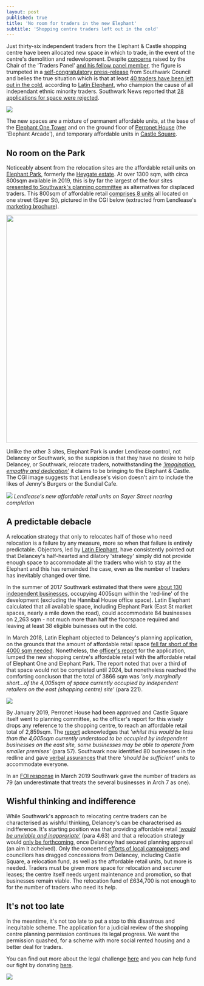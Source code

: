 ```yaml
---
layout: post
published: true
title: 'No room for traders in the new Elephant'
subtitle: 'Shopping centre traders left out in the cold'
---
```

Just thirty-six independent traders from the Elephant & Castle shopping centre have been allocated new space in which to trade, in the event of the centre's demolition and redevelopment. Despite [concerns](https://twitter.com/MerrillDarren/status/1112289309351182336) raised by the Chair of the 'Traders Panel' [and his fellow panel member](https://twitter.com/mariaadderley/status/1112309409361874944), the figure is trumpeted in a [self-congratulatory press-release](https://www.southwark.gov.uk/news/2019/mar/thirty-six-local-businesses-secure-new-home-in-the-heart-of-elephant-castle) from Southwark Council and belies the true situation which is that at least [40 traders have been left out in the cold](https://twitter.com/LatinElephant?ref_src=twsrc%5Egoogle%7Ctwcamp%5Eserp%7Ctwgr%5Eauthor), according to [Latin Elephant](https://latinelephant.org/), who champion the cause of all independant ethnic minority traders.  Southwark News reported that [28 applications for space were rejected](https://www.southwarknews.co.uk/news/nearly-30-elephant-and-castle-traders-rejected-for-delancey-relocation-units/).

![](http://35percent.org/img/36.png)

The new spaces are a mixture of permanent affordable units, at the base of the [Elephant One Tower](http://35percent.org/tribeca-square/) and on the ground floor of [Perronet House](https://www.london-se1.co.uk/news/view/9676) (the 'Elephant Arcade'), and temporary affordable units in [Castle Square](http://35percent.org/2018-11-24-castle-square-delancey-responds/).

## No room on the Park

Noticeably absent from the relocation sites are the affordable retail units on [Elephant Park](https://www.elephantpark.co.uk/about-elephant-park/), formerly the [Heygate estate](http://35percent.org/heygate-regeneration-faq/).  At over 1300 sqm, with circa 800sqm available in 2019, this is by far the largest of the four sites [presented to Southwark's planning committee](http://planbuild.southwark.gov.uk/documents/?GetDocument=%7b%7b%7b!HvOs1eG7BYgl0hYZ8SIm5w%3d%3d!%7d%7d%7d) as alternatives for displaced traders. This 800sqm of affordable retail [comprises 8 units](https://twitter.com/elephant_petit/status/1076037101509140480) all located on one street (Sayer St), pictured in the CGI below (extracted from Lendlease's [marketing brochure](https://www.elephantpark.co.uk/files/ElephantPark_retail_V11-website-optimised.pdf)). 

<img src="http://35percent.org/img/ep-sayer-cgi.jpg" width="600">

Unlike the other 3 sites, Elephant Park is under Lendlease control, not Delancey or Southwark, so the suspicion is that they have no desire to help Delancey, or Southwark, relocate traders, notwithstanding the [_'imagination, empathy and dedication'_](https://www.lendlease.com/uk/projects/elephant-park/?id=3c8e138c-140a-4268-8cba-199afaec168d) it claims to be bringing to the Elephant & Castle. The CGI image suggests that Lendlease's vision doesn't aim to include the likes of Jenny's Burgers or the Sundial Cafe.

![](http://35percent.org/img/spiritofelephant.jpg)
*Lendlease's new affordable retail units on Sayer Street nearing completion*

## A predictable debacle

A relocation strategy that only to relocates half of those who need relocation is a failure by any measure, more so when that failure is entirely predictable.  Objectors, led by [Latin Elephant](https://latinelephant.org/), have consistently pointed out that Delancey's half-hearted and dilatory 'strategy' simply did not provide enough space to accommodate all the traders who wish to stay at the Elephant and this has remainded the case, even as the number of traders has inevitably changed over time.  

In the summer of 2017 Southwark estimated that there were [about 130 independent businesses](https://twitter.com/LatinElephant/status/1081169626590048258), occupying 4005sqm within the 'red-line' of the development (excluding the Hannibal House office space).  Latin Elephant calculated that all available space, including Elephant Park (East St market spaces, nearly a mile down the road), could accommodate 84 businesses on 2,263 sqm - not much more than half the floorspace required and leaving at least 38 eligible buinesses out in the cold.

In March 2018, Latin Elephant objected to Delancey's planning application, on the grounds that the amount of affordable retail space [fell far short of the 4000 sqm needed](https://latinelephant.org/wp-content/uploads/2015/03/2018-03-09-LE-Objection-Deferred-Appl.pdf).  Nonetheless, the [officer's report](http://planbuild.southwark.gov.uk/documents/?GetDocument=%7b%7b%7b!HvOs1eG7BYgl0hYZ8SIm5w%3d%3d!%7d%7d%7d) for the application, lumped the new shopping centre's affordable retail with the affordable retail of Elephant One and Elephant Park. The report noted that over a third of that space would not be completed until 2024, but nonetheless reached the comforting concluson that the total of 3866 sqm was _'only marginally short...of the 4,005sqm of space currently occupied by independent retailers on the east (shopping centre) site'_ (para 221).

![](http://35percent.org/img/traderscomp.jpeg)

By January 2019, Perronet House had been approved and Castle Square itself went to planning committee, so the officer's report for this wisely drops any reference to the shopping centre, to reach an affordable retail total of 2,859sqm.  The [report](http://planbuild.southwark.gov.uk/documents/?GetDocument=%7b%7b%7b!12dhIwvd2JFDUQgBXBnMXA%3d%3d!%7d%7d%7d) acknowledges that _'whilst this would be less than the 4,005sqm currently understood to be occupied by independent businesses on the east site, some businesses may be able to operate from smaller premises'_ (para 57).  Southwark now identified 80 businesses  in the redline and gave [verbal assurances](https://twitter.com/elephant_petit/status/1081278395504197633) that there _'should be sufficient'_ units to accommodate everyone.

In an [FOI response](https://www.whatdotheyknow.com/request/independently_owned_retail_busin?nocache=incoming-1334948#incoming-1334948) in March 2019 Southwark gave the number of traders as 79 (an underestimate that treats the several businesses in Arch 7 as one). 

## Wishful thinking and indifference

While Southwark's approach to relocating centre traders can be characterised as wishful thinking, Delancey's can be characterised as indifference.  It's starting position was that providing affordable retail [_'would be unviable and inapproriate'_](https://docdro.id/tpVc90A) (para 4.63) and that a relocation strategy would [only be forthcoming](http://35percent.org/2016-12-19-delancey-submits-shopping-centre-application/), once Delancey had secured planning approval (an aim it acheived).  Only the concerted [efforts of local campaigners](http://35percent.org/2018-10-30-shopping-centre-legal-challenge/) and councillors has dragged concessions from Delancey, including Castle Square, a relocation fund, as well as the affordable retail units, but more is needed.  Traders must be given more space for relocation and securer leases; the centre itself needs urgent maintenance and promotion, so that businesses remain viable.  The relocation fund of £634,700 is not enough to for the number of traders who need its help.

## It's not too late
In the meantime, it's not too late to put a stop to this disastrous and inequitable scheme. The application for a judicial review of the shopping centre planning permission continues its legal progress.  We want the permission quashed, for a scheme with more social rented housing and a better deal for traders.

You can find out more about the legal challenge [here](http://35percent.org/uptheelephant/) and you can help fund our fight by donating [here](https://www.crowdjustice.com/case/stop-the-elephant-shopping-centre-destruction/).

![](http://35percent.org/img/cj6990.png)

<meta name="twitter:card" content="summary" />
<meta name="twitter:site" content="@35percent_EAN" />
<meta property="og:url" content="http://35percent.org/2019-03-30-no-room-for-traders-in-the-new-elephant/" />
<meta property="og:title" content="No room for traders in the new Elephant" />
<meta property="og:description" content="Shopping Centre traders left out in the cold" />
<meta property="og:image" content="http://35percent.org/img/36edited2.png" />
